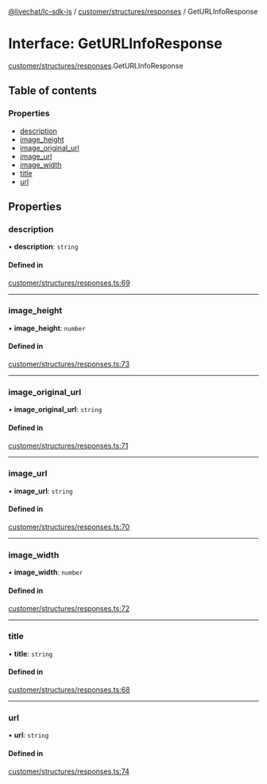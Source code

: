 [@livechat/lc-sdk-js](../README.md) / [customer/structures/responses](../modules/customer_structures_responses.md) / GetURLInfoResponse

# Interface: GetURLInfoResponse

[customer/structures/responses](../modules/customer_structures_responses.md).GetURLInfoResponse

## Table of contents

### Properties

- [description](customer_structures_responses.GetURLInfoResponse.md#description)
- [image\_height](customer_structures_responses.GetURLInfoResponse.md#image_height)
- [image\_original\_url](customer_structures_responses.GetURLInfoResponse.md#image_original_url)
- [image\_url](customer_structures_responses.GetURLInfoResponse.md#image_url)
- [image\_width](customer_structures_responses.GetURLInfoResponse.md#image_width)
- [title](customer_structures_responses.GetURLInfoResponse.md#title)
- [url](customer_structures_responses.GetURLInfoResponse.md#url)

## Properties

### description

• **description**: `string`

#### Defined in

[customer/structures/responses.ts:69](https://github.com/livechat/lc-sdk-js/blob/10347df/src/customer/structures/responses.ts#L69)

___

### image\_height

• **image\_height**: `number`

#### Defined in

[customer/structures/responses.ts:73](https://github.com/livechat/lc-sdk-js/blob/10347df/src/customer/structures/responses.ts#L73)

___

### image\_original\_url

• **image\_original\_url**: `string`

#### Defined in

[customer/structures/responses.ts:71](https://github.com/livechat/lc-sdk-js/blob/10347df/src/customer/structures/responses.ts#L71)

___

### image\_url

• **image\_url**: `string`

#### Defined in

[customer/structures/responses.ts:70](https://github.com/livechat/lc-sdk-js/blob/10347df/src/customer/structures/responses.ts#L70)

___

### image\_width

• **image\_width**: `number`

#### Defined in

[customer/structures/responses.ts:72](https://github.com/livechat/lc-sdk-js/blob/10347df/src/customer/structures/responses.ts#L72)

___

### title

• **title**: `string`

#### Defined in

[customer/structures/responses.ts:68](https://github.com/livechat/lc-sdk-js/blob/10347df/src/customer/structures/responses.ts#L68)

___

### url

• **url**: `string`

#### Defined in

[customer/structures/responses.ts:74](https://github.com/livechat/lc-sdk-js/blob/10347df/src/customer/structures/responses.ts#L74)

